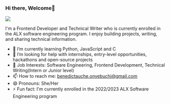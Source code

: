 ### Hi there, Welcome👋

<img
     align="center"
     src="https://github-readme-stats.vercel.app/api/?username=BenedictaUche&theme=dracula"
/>

I'm a Frontend Developer and Technical Writer who is currently enrolled in the ALX software engineering program. I enjoy building projects, writing, and sharing technical information.

- 🌱 I’m currently learning Python, JavaScript and C
- 🤔 I’m looking for help with internships, entry-level opportunities, hackathons and open-source projects
- 💼 Job Interests: Software Engineering, Frontend Development, Technical Writing(Intern or Junior level)
- 📫 How to reach me: [benedictauche.onyebuchi@gmail.com](benedictauche.onyebuchi@gmail.com)
- 😄 Pronouns: She/Her
- ⚡ Fun fact: I'm currently enrolled in the 2022/2023 ALX Software Engineering program
